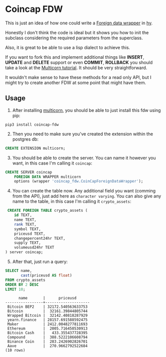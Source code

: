 # Coincap FDW

This is just an idea of how one could write a [Foreign data wrapper](https://wiki.postgresql.org/wiki/Foreign_data_wrappers) in [hy](https://github.com/hylang/hy).

Honestly I don't think the code is ideal but it shows you how to init the subclass considering the required parameters from the superclass.

Also, it is great to be able to use a lisp dialect to achieve this.

If you want to fork this and implement additional things like **INSERT**, **UPDATE** and **DELETE** support or even **COMMIT**, **ROLLBACK** you should take a look at the [Multicorn tutorial](https://multicorn.readthedocs.io/en/latest/implementing-tutorial.html#write-api). It should be very straightforward.

It wouldn't make sense to have these methods for a read only API, but I might try to create another FDW at some point that might have them.

## Usage

1. After installing [multicorn](https://multicorn.org/), you should be able to just install this fdw using pip:

```shell
pip3 install coincap-fdw
```

2. Then you need to make  sure you've created the extension within the postgres db:

```sql
CREATE EXTENSION multicorn;
```

3. You should be able to create the server. You can name it however you want, in this case I'm calling it `coincap`:

```sql
CREATE SERVER coincap
    FOREIGN DATA WRAPPER multicorn
    options (wrapper 'coincap_fdw.CoinCapForeignDataWrapper');
```

4. You can create the table now. Any additional field you want (comming from the API), just add here as `character varying`. You can also give any name to the table, in this case I'm calling it `crypto_assets`:
```sql
 CREATE FOREIGN TABLE crypto_assets (
    id TEXT,
    name TEXT,
    rank TEXT,
    symbol TEXT,
    priceusd TEXT,
    changepercent24hr TEXT,
    supply TEXT,
    volumeusd24hr TEXT
) server coincap;
```

5. After that, just run a query:
```sql
SELECT name,
       cast(priceusd AS float)
FROM crypto_assets
ORDER BY 2 DESC
LIMIT 10;
```
```
      name       |      priceusd
-----------------+--------------------
 Bitcoin BEP2    | 32172.540563633753
 Bitcoin         |  32161.39844805744
 Wrapped Bitcoin |  32142.40818287929
 yearn.finance   | 28157.691588592475
 Maker           | 2412.0048277811693
 Ethereum        |  2005.716450530913
 Bitcoin Cash    |   433.355437728395
 Compound        |  388.5222106608794
 Binance Coin    |  283.2426902826701
 Aave            |  270.9662792522684
(10 rows)
```
